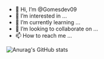 - 👋 Hi, I’m @Gomesdev09
- 👀 I’m interested in ...
- 🌱 I’m currently learning ...
- 💞️ I’m looking to collaborate on ...
- 📫 How to reach me ...

![Anurag's GitHub stats](https://github-readme-stats.vercel.app/api?username=Gomesdev09&show_icons=true&theme=tokyonight)

